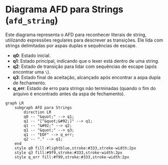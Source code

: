 # Diagrama AFD para Strings (`afd_string`)

Este diagrama representa o AFD para reconhecer literais de string, utilizando expressões regulares para descrever as transições. Ele lida com strings delimitadas por aspas duplas e sequências de escape.

-   **q0**: Estado inicial.
-   **q1**: Estado principal, indicando que o lexer está dentro de uma string.
-   **q2**: Estado de transição para lidar com sequências de escape (após encontrar uma `\`).
-   **q3**: Estado final de aceitação, alcançado após encontrar a aspa dupla de fechamento.
-   **q_err**: Estado de erro para strings não terminadas (quando o fim do arquivo é encontrado antes da aspa de fechamento).

```mermaid
graph LR
    subgraph AFD para Strings
        direction LR
        q0 -- "&quot;" --> q1;
        q1 -- "[^&quot;&#92;]" --> q1;
        q1 -- "&#92;" --> q2;
        q1 -- "&quot;" --> q3;
        q1 -- "EOF" --> q_err;
        q2 -- "." --> q1;
    end
    style q0 fill:#lightblue,stroke:#333,stroke-width:2px
    style q3 fill:#9f9,stroke:#333,stroke-width:2px
    style q_err fill:#f99,stroke:#333,stroke-width:2px
```